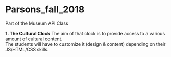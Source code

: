 # Parsons_fall_2018
Part of the Museum API Class

<b>1. The Cultural Clock</b>
The aim of that clock is to provide access to a various amount of cultural content.<br/>
The students will have to customize it (design & content) depending on their JS/HTML/CSS skills.
